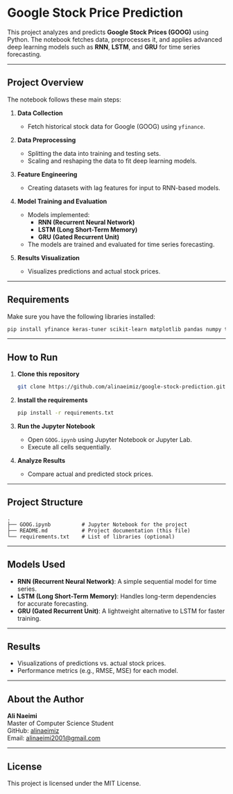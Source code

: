 # Google Stock Price Prediction

This project analyzes and predicts **Google Stock Prices (GOOG)** using Python. The notebook fetches data, preprocesses it, and applies advanced deep learning models such as **RNN**, **LSTM**, and **GRU** for time series forecasting.

---

## **Project Overview**

The notebook follows these main steps:

1. **Data Collection**
   - Fetch historical stock data for Google (GOOG) using `yfinance`.

2. **Data Preprocessing**
   - Splitting the data into training and testing sets.
   - Scaling and reshaping the data to fit deep learning models.

3. **Feature Engineering**
   - Creating datasets with lag features for input to RNN-based models.

4. **Model Training and Evaluation**
   - Models implemented:
     - **RNN (Recurrent Neural Network)**
     - **LSTM (Long Short-Term Memory)**
     - **GRU (Gated Recurrent Unit)**
   - The models are trained and evaluated for time series forecasting.

5. **Results Visualization**
   - Visualizes predictions and actual stock prices.

---

## **Requirements**

Make sure you have the following libraries installed:

```bash
pip install yfinance keras-tuner scikit-learn matplotlib pandas numpy tensorflow
```

---

## **How to Run**

1. **Clone this repository**
   ```bash
   git clone https://github.com/alinaeimiz/google-stock-prediction.git
   ```
2. **Install the requirements**
   ```bash
   pip install -r requirements.txt
   ```
3. **Run the Jupyter Notebook**
   - Open `GOOG.ipynb` using Jupyter Notebook or Jupyter Lab.
   - Execute all cells sequentially.

4. **Analyze Results**
   - Compare actual and predicted stock prices.

---

## **Project Structure**

```
.
├── GOOG.ipynb          # Jupyter Notebook for the project
├── README.md           # Project documentation (this file)
└── requirements.txt    # List of libraries (optional)
```

---

## **Models Used**

- **RNN (Recurrent Neural Network)**: A simple sequential model for time series.
- **LSTM (Long Short-Term Memory)**: Handles long-term dependencies for accurate forecasting.
- **GRU (Gated Recurrent Unit)**: A lightweight alternative to LSTM for faster training.

---

## **Results**

- Visualizations of predictions vs. actual stock prices.
- Performance metrics (e.g., RMSE, MSE) for each model.

---

## **About the Author**

**Ali Naeimi**  
Master of Computer Science Student  
GitHub: [alinaeimiz](https://github.com/alinaeimiz)  
Email: [alinaeimi2001@gmail.com](mailto:alinaeimi2001@gmail.com)

---

## **License**

This project is licensed under the MIT License.
